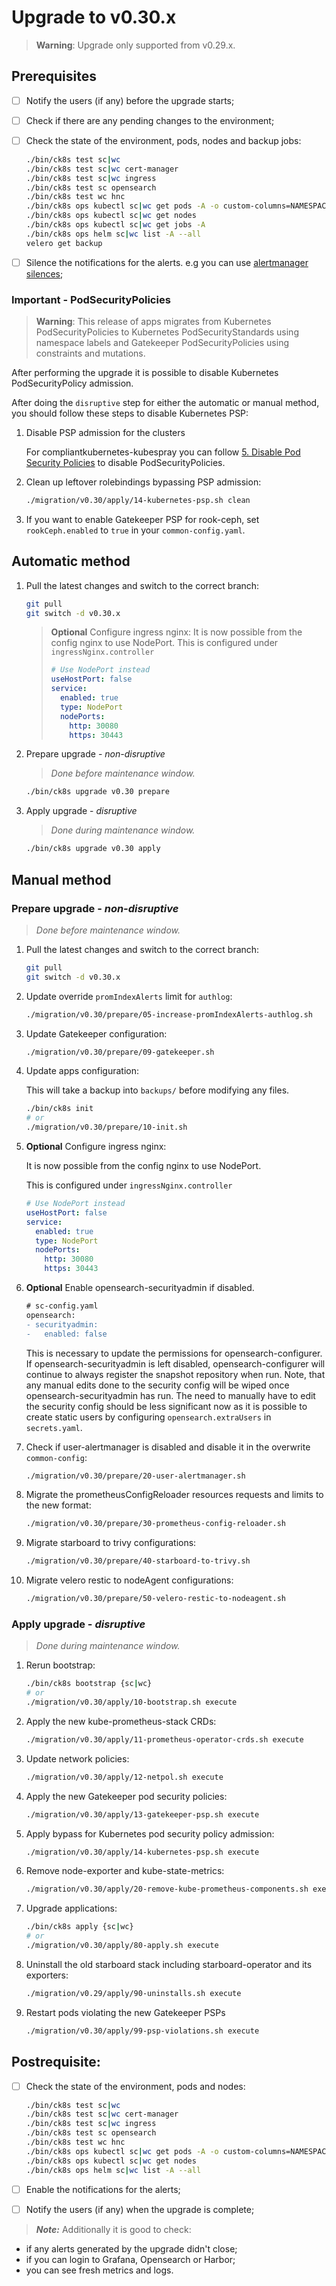 # Upgrade to v0.30.x

> **Warning**: Upgrade only supported from v0.29.x.

<!--
Notice to developers on writing migration steps:

- Migration steps:
  - are written per minor version and placed in a subdirectory of the migration directory with the name `vX.Y/`,
  - are written to be idempotent and usable no matter which patch version you are upgrading from and to,
  - are documented in this document to be able to run them manually,
  - are divided into prepare and apply steps:
    - Prepare steps:
      - are placed in the `prepare/` directory,
      - may **only** modify the configuration of the environment,
      - may **not** modify the state of the environment,
      - steps are run in order of their names use two digit prefixes.
    - Apply steps:
      - are placed in the `apply/` directory,
      - may **only** modify the state of the environment,
      - may **not** modify the configuration of the environment,
      - are run in order of their names use two digit prefixes,
      - are run with the argument `execute` on upgrade and should return 1 on failure and 2 on successful internal rollback,
      - are rerun with the argument `rollback` on execute failure and should return 1 on failure.

For prepare the init step is given.
For apply the bootstrap and the apply steps are given, it is expected that releases upgraded in custom steps are excluded from the apply step.

Upgrades of components that are dependent on each other should be done within the same snippet to easily manage the upgrade to a working state and to be able to rollback to a working state.

Steps should use the `scripts/migration/lib.sh` which will provide helper functions, see the file for available helper functions.
This script expects the `ROOT` environment variable to be set pointing to the root of the repository.
As with all scripts in this repository `CK8S_CONFIG_PATH` is expected to be set.
-->

## Prerequisites

- [ ] Notify the users (if any) before the upgrade starts;
- [ ] Check if there are any pending changes to the environment;
- [ ] Check the state of the environment, pods, nodes and backup jobs:

    ```bash
    ./bin/ck8s test sc|wc
    ./bin/ck8s test sc|wc cert-manager
    ./bin/ck8s test sc|wc ingress
    ./bin/ck8s test sc opensearch
    ./bin/ck8s test wc hnc
    ./bin/ck8s ops kubectl sc|wc get pods -A -o custom-columns=NAMESPACE:metadata.namespace,POD:metadata.name,READY-false:status.containerStatuses[*].ready,REASON:status.containerStatuses[*].state.terminated.reason | grep false | grep -v Completed
    ./bin/ck8s ops kubectl sc|wc get nodes
    ./bin/ck8s ops kubectl sc|wc get jobs -A
    ./bin/ck8s ops helm sc|wc list -A --all
    velero get backup
    ```

- [ ] Silence the notifications for the alerts. e.g you can use [alertmanager silences](https://prometheus.io/docs/alerting/latest/alertmanager/#silences);

### Important - PodSecurityPolicies

> **Warning**: This release of apps migrates from Kubernetes PodSecurityPolicies to Kubernetes PodSecurityStandards using namespace labels and Gatekeeper PodSecurityPolicies using constraints and mutations.

After performing the upgrade it is possible to disable Kubernetes PodSecurityPolicy admission.

After doing the `disruptive` step for either the automatic or manual method, you should follow these steps to disable Kubernetes PSP:

1. Disable PSP admission for the clusters

    For compliantkubernetes-kubespray you can follow [5. Disable Pod Security Policies](https://github.com/elastisys/compliantkubernetes-kubespray/blob/main/migration/v2.20.0-ck8sx-v2.21.0-ck8s1/upgrade-cluster.md) to disable PodSecurityPolicies.

1. Clean up leftover rolebindings bypassing PSP admission:

    ```bash
    ./migration/v0.30/apply/14-kubernetes-psp.sh clean
    ```

1. If you want to enable Gatekeeper PSP for rook-ceph, set `rookCeph.enabled` to `true` in your `common-config.yaml`.

## Automatic method

1. Pull the latest changes and switch to the correct branch:

    ```bash
    git pull
    git switch -d v0.30.x
    ```

    > **Optional**
    > Configure ingress nginx:
    >It is now possible from the config nginx to use NodePort.
    > This is configured under `ingressNginx.controller`
    > ```yaml
    > # Use NodePort instead
    > useHostPort: false
    > service:
    >   enabled: true
    >   type: NodePort
    >   nodePorts:
    >     http: 30080
    >     https: 30443
    > ```

1. Prepare upgrade - *non-disruptive*

    > *Done before maintenance window.*

    ```bash
    ./bin/ck8s upgrade v0.30 prepare
    ```

1. Apply upgrade - *disruptive*

    > *Done during maintenance window.*

    ```bash
    ./bin/ck8s upgrade v0.30 apply
    ```

## Manual method

### Prepare upgrade - *non-disruptive*

> *Done before maintenance window.*

1. Pull the latest changes and switch to the correct branch:

    ```bash
    git pull
    git switch -d v0.30.x
    ```

1. Update override `promIndexAlerts` limit for `authlog`:

    ```bash
    ./migration/v0.30/prepare/05-increase-promIndexAlerts-authlog.sh
    ```

1. Update Gatekeeper configuration:

    ```bash
    ./migration/v0.30/prepare/09-gatekeeper.sh
    ```

1. Update apps configuration:

    This will take a backup into `backups/` before modifying any files.

    ```bash
    ./bin/ck8s init
    # or
    ./migration/v0.30/prepare/10-init.sh
    ```

1. **Optional** Configure ingress nginx:

    It is now possible from the config nginx to use NodePort.

    This is configured under `ingressNginx.controller`

    ```yaml
    # Use NodePort instead
    useHostPort: false
    service:
      enabled: true
      type: NodePort
      nodePorts:
        http: 30080
        https: 30443
    ```

1. **Optional** Enable opensearch-securityadmin if disabled.

    ```diff
    # sc-config.yaml
    opensearch:
    - securityadmin:
    -   enabled: false
    ```

    This is necessary to update the permissions for opensearch-configurer.
    If opensearch-securityadmin is left disabled, opensearch-configurer will continue to always register the snapshot repository when run.
    Note, that any manual edits done to the security config will be wiped once opensearch-securityadmin has run.
    The need to manually have to edit the security config should be less significant now as it is possible to create static users by configuring `opensearch.extraUsers` in `secrets.yaml`.

1. Check if user-alertmanager is disabled and disable it in the overwrite `common-config`:

    ```bash
    ./migration/v0.30/prepare/20-user-alertmanager.sh
    ```

1. Migrate the prometheusConfigReloader resources requests and limits to the new format:

    ```bash
    ./migration/v0.30/prepare/30-prometheus-config-reloader.sh
    ```

1. Migrate starboard to trivy configurations:

    ```bash
    ./migration/v0.30/prepare/40-starboard-to-trivy.sh
    ```

1. Migrate velero restic to nodeAgent configurations:

    ```bash
    ./migration/v0.30/prepare/50-velero-restic-to-nodeagent.sh
    ```

### Apply upgrade - *disruptive*

> *Done during maintenance window.*

1. Rerun bootstrap:

    ```bash
    ./bin/ck8s bootstrap {sc|wc}
    # or
    ./migration/v0.30/apply/10-bootstrap.sh execute
    ```

1. Apply the new kube-prometheus-stack CRDs:

    ```bash
    ./migration/v0.30/apply/11-prometheus-operator-crds.sh execute
    ```

1. Update network policies:

    ```bash
    ./migration/v0.30/apply/12-netpol.sh execute
    ```

1. Apply the new Gatekeeper pod security policies:

    ```bash
    ./migration/v0.30/apply/13-gatekeeper-psp.sh execute
    ```

1. Apply bypass for Kubernetes pod security policy admission:

    ```bash
    ./migration/v0.30/apply/14-kubernetes-psp.sh execute
    ```

1. Remove node-exporter and kube-state-metrics:

    ```bash
    ./migration/v0.30/apply/20-remove-kube-prometheus-components.sh execute
    ```

1. Upgrade applications:

    ```bash
    ./bin/ck8s apply {sc|wc}
    # or
    ./migration/v0.30/apply/80-apply.sh execute
    ```

1. Uninstall the old starboard stack including starboard-operator and its exporters:

    ```bash
    ./migration/v0.29/apply/90-uninstalls.sh execute
    ```

1. Restart pods violating the new Gatekeeper PSPs

    ```bash
    ./migration/v0.30/apply/99-psp-violations.sh execute
    ```

## Postrequisite:

- [ ] Check the state of the environment, pods and nodes:

    ```bash
    ./bin/ck8s test sc|wc
    ./bin/ck8s test sc|wc cert-manager
    ./bin/ck8s test sc|wc ingress
    ./bin/ck8s test sc opensearch
    ./bin/ck8s test wc hnc
    ./bin/ck8s ops kubectl sc|wc get pods -A -o custom-columns=NAMESPACE:metadata.namespace,POD:metadata.name,READY-false:status.containerStatuses[*].ready,REASON:status.containerStatuses[*].state.terminated.reason | grep false | grep -v Completed
    ./bin/ck8s ops kubectl sc|wc get nodes
    ./bin/ck8s ops helm sc|wc list -A --all
    ```

- [ ] Enable the notifications for the alerts;
- [ ] Notify the users (if any) when the upgrade is complete;

> **_Note:_** Additionally it is good to check:

- if any alerts generated by the upgrade didn't close;
- if you can login to Grafana, Opensearch or Harbor;
- you can see fresh metrics and logs.
